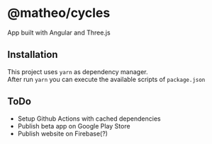# @matheo/cycles

App built with Angular and Three.js

## Installation

This project uses `yarn` as dependency manager.  
After run `yarn` you can execute the available scripts of `package.json`

## ToDo

* Setup Github Actions with cached dependencies
* Publish beta app on Google Play Store
* Publish website on Firebase(?)
